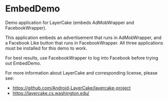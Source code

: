 EmbedDemo
=========

Demo application for LayerCake (embeds AdMobWrapper and FacebookWrapper).

This application embeds an advertisement that runs in AdMobWrapper, and a Facebook Like button that runs in FacebookWrapper. All three applications must be installed for this demo to work. 

For best results, use FacebookWrapper to log into Facebook before trying out EmbedDemo.


For more information about LayerCake and corresponding license, please see:
* https://github.com/Android-LayerCake/layercake-project
* https://layercake.cs.washington.edu/
